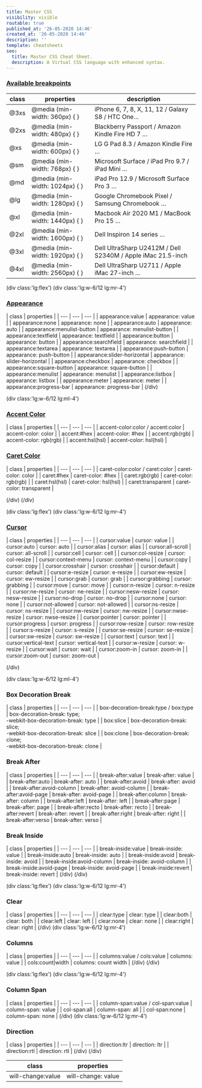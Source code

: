 ```yaml
---
title: Master CSS
visibility: visible
routable: true
published_at: '26-05-2020 14:46'
created_at: '26-05-2020 14:46'
description: ''
template: cheatsheets
seo:
  title: Master CSS Cheat Sheet.
  description: A Virtual CSS language with enhanced syntax.
---
```



### [Available breakpoints](https://docs.master.co/css/appearance)

| class |	properties | description |	
| --- | --- | --- |
| @3xs	| @media (min-width: 360px) { }	| iPhone 6, 7, 8, X, 11, 12 / Galaxy S8 / HTC One… |
| @2xs	| @media (min-width: 480px) { }	| Blackberry Passport / Amazon Kindle Fire HD 7 … |
| @xs	| @media (min-width: 600px) { }	| LG G Pad 8.3 / Amazon Kindle Fire … |
| @sm	| @media (min-width: 768px) { }	| Microsoft Surface / iPad Pro 9.7 / iPad Mini … |
| @md	| @media (min-width: 1024px) { } | iPad Pro 12.9 / Microsoft Surface Pro 3 … |
| @lg	| @media (min-width: 1280px) { } | Google Chromebook Pixel / Samsung Chromebook … |
| @xl	| @media (min-width: 1440px) { } | Macbook Air 2020 M1 / MacBook Pro 15 … |
| @2xl | @media (min-width: 1600px) { }	| Dell Inspiron 14 series … |
| @3xl | @media (min-width: 1920px) { }	| Dell UltraSharp U2412M / Dell S2340M / Apple iMac 21.5-inch |
| @4xl | @media (min-width: 2560px) { }	| Dell UltraSharp U2711 / Apple iMac 27-inch … |

(div class:'lg:flex')
  (div class:'lg:w-6/12 lg:mr-4')

  ### [Appearance](https://docs.master.co/css/appearance)
  | class |	properties |
  | --- | --- | --- |
  | appearance:value	| appearance: value |
  | appearance:none	| appearance: none |
  | appearance:auto	| appearance: auto |
  | appearance:menulist-button	| appearance: menulist-button |
  | appearance:textfield	| appearance: textfield |
  | appearance:button	| appearance: button |
  | appearance:searchfield	| appearance: searchfield |
  | appearance:textarea	| appearance: textarea |
  | appearance:push-button	| appearance: push-button |
  | appearance:slider-horizontal	| appearance: slider-horizontal |
  | appearance:checkbox	| appearance: checkbox |
  | appearance:square-button	| appearance: square-button |
  | appearance:menulist	| appearance: menulist |
  | appearance:listbox	| appearance: listbox |
  | appearance:meter	| appearance: meter |
  | appearance:progress-bar	| appearance: progress-bar |
  (/div)

  (div class:'lg:w-6/12 lg:ml-4')

  ### [Accent Color](https://docs.master.co/css/appearance)
  | class |	properties |
  | --- | --- | --- |
  | accent-color:color / accent:color	 | accent-color: color | 
  | accent:#hex	 | accent-color: #hex | 
  | accent:rgb(rgb)	 | accent-color: rgb(rgb) | 
  | accent:hsl(hsl)	 | accent-color: hsl(hsl) |

  ### [Caret Color](https://docs.master.co/css/appearance)

  | class |	properties |
  | --- | --- | --- |
  | caret-color:color / caret:color  |	caret-color: color |
  | caret:#hex	 | caret-color: #hex |
  | caret:rgb(rgb)  |	caret-color: rgb(rgb) |
  | caret:hsl(hsl)  |	caret-color: hsl(hsl) |
  | caret:transparent	 | caret-color: transparent |

  (/div)
(/div)

(div class:'lg:flex')
  (div class:'lg:w-6/12 lg:mr-4')

  ### [Cursor](https://docs.master.co/css/appearance)

  | class |	properties |
  | --- | --- | --- |
  | cursor:value	| cursor: value |
  | cursor:auto	| cursor: auto |
  | cursor:alias	| cursor: alias |
  | cursor:all-scroll	| cursor: all-scroll |
  | cursor:cell	| cursor: cell |
  | cursor:col-resize	| cursor: col-resize |
  | cursor:context-menu	| cursor: context-menu |
  | cursor:copy	| cursor: copy |
  | cursor:crosshair	| cursor: crosshair |
  | cursor:default	| cursor: default |
  | cursor:e-resize	| cursor: e-resize |
  | cursor:ew-resize	| cursor: ew-resize |
  | cursor:grab	| cursor: grab |
  | cursor:grabbing	| cursor: grabbing |
  | cursor:move	| cursor: move |
  | cursor:n-resize	| cursor: n-resize |
  | cursor:ne-resize	| cursor: ne-resize |
  | cursor:nesw-resize	| cursor: nesw-resize |
  | cursor:no-drop	| cursor: no-drop |
  | cursor:none	| cursor: none |
  | cursor:not-allowed	| cursor: not-allowed |
  | cursor:ns-resize	| cursor: ns-resize |
  | cursor:nw-resize	| cursor: nw-resize |
  | cursor:nwse-resize	| cursor: nwse-resize |
  | cursor:pointer	| cursor: pointer |
  | cursor:progress	| cursor: progress |
  | cursor:row-resize	| cursor: row-resize |
  | cursor:s-resize	| cursor: s-resize |
  | cursor:se-resize	| cursor: se-resize |
  | cursor:sw-resize	| cursor: sw-resize |
  | cursor:text	| cursor: text |
  | cursor:vertical-text	| cursor: vertical-text |
  | cursor:w-resize	| cursor: w-resize |
  | cursor:wait	| cursor: wait |
  | cursor:zoom-in	| cursor: zoom-in |
  | cursor:zoom-out	| cursor: zoom-out |

  (/div)

  (div class:'lg:w-6/12 lg:ml-4')
  ### Box Decoration Break
  | class |	properties |
  | --- | --- | --- |
  | box-decoration-break:type / box:type	| box-decoration-break: type; <br> -webkit-box-decoration-break: type | 
  | box:slice	|  box-decoration-break: slice; <br> -webkit-box-decoration-break: slice | 
  | box:clone	| box-decoration-break: clone; <br> -webkit-box-decoration-break: clone | 

  ### Break After
  | class |	properties |
  | --- | --- | --- |
  | break-after:value	| break-after: value |
  | break-after:auto	| break-after: auto |
  | break-after:avoid	| break-after: avoid |
  | break-after:avoid-column	| break-after: avoid-column |
  | break-after:avoid-page	| break-after: avoid-page |
  | break-after:column	| break-after: column |
  | break-after:left	| break-after: left |
  | break-after:page	| break-after: page |
  | break-after:recto	| break-after: recto |
  | break-after:revert	| break-after: revert |
  | break-after:right	| break-after: right |
  | break-after:verso	| break-after: verso |

  ### Break Inside
  | class |	properties |
  | --- | --- | --- |
  | break-inside:value	| break-inside: value |
  | break-inside:auto	| break-inside: auto |
  | break-inside:avoid	| break-inside: avoid |
  | break-inside:avoid-column	| break-inside: avoid-column |
  | break-inside:avoid-page	| break-inside: avoid-page |
  | break-inside:revert	| break-inside: revert |
  (/div)
(/div)

(div class:'lg:flex')
  (div class:'lg:w-6/12 lg:mr-4')
  ### Clear
  | class |	properties |
  | --- | --- | --- |
  | clear:type	| clear: type |
  | clear:both	| clear: both |
  | clear:left	| clear: left |
  | clear:none	| clear: none |
  | clear:right	| clear: right |
  (/div)
  (div class:'lg:w-6/12 lg:mr-4')
  ### Columns
  | class |	properties |
  | --- | --- | --- |
  | columns:value / cols:value	| columns: value | 
  | cols:count|width	| columns: count width | 
  (/div)
(/div)

(div class:'lg:flex')
  (div class:'lg:w-6/12 lg:mr-4')
  ### Column Span
  | class |	properties |
  | --- | --- | --- |
  | column-span:value / col-span:value | 	column-span: value |
  | col-span:all	| column-span: all |
  | col-span:none	| column-span: none |
  (/div)
  (div class:'lg:w-6/12 lg:mr-4')
  ### Direction
  | class |	properties |
  | --- | --- | --- |
  | direction:ltr	| direction: ltr |
  | direction:rtl	| direction: rtl |
  (/div)
(/div)

| class | properties |
|---|---|
| will-change:value | will-change: value |